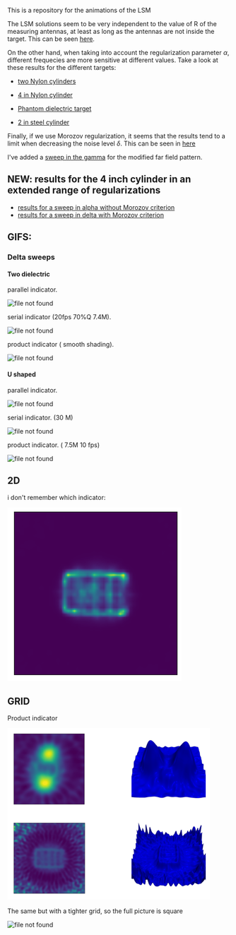 This is a repository for the animations of the LSM

The LSM solutions seem to be very independent to the value of R of the measuring antennas, at least as long as the antennas are not inside the target. This can be seen [here](./Phantom/R_sweep/test_slider.html).

On the other hand, when taking into account the regularization parameter $\alpha$, different frequecies are more sensitive at different values. Take a look at these results for the different targets:

 - [two Nylon cylinders](./Nylon-Cyls/alpha_sweep/test_slider.html)

 - [4 in Nylon cylinder](./Nylon-4.0/alpha_sweep/test_slider.html)

 - [Phantom dielectric target](./Phantom/alpha_sweep/test_slider.html)

 - [2 in steel cylinder](./Metal-2.0/alpha_sweep/test_slider.html) 

Finally, if we use Morozov regularization, it seems that the results tend to a limit when decreasing the noise level $\delta$. This can be seen in [here](./Delta_sweep/Two-Cyls2/test_slider.html)


I've added a [sweep in the gamma](./gamma_sweep/4inCyl/test_slider.html) for the modified far field pattern.

## NEW: results for the 4 inch cylinder in an extended range of regularizations
- [ results for a sweep in alpha without Morozov criterion](Delta_sweep/4inCyl_no_Morozov/test_slider.html)
- [ results for a sweep in delta with Morozov criterion](Delta_sweep/4inCyl_Morozov/test_slider.html)


## GIFS:
### Delta sweeps
#### Two dielectric
parallel indicator.

![file not found](./GIFs/delta_two_parallel_rotating_transparent.gif)

serial indicator (20fps 70%Q 7.4M).

![file not found](./GIFs/delta_two_serial_rotating_transparent.gif)

product indicator ( smooth shading).

![file not found](./GIFs/delta_two_prod_rotating_transparent.gif)


#### U shaped

parallel indicator.

![file not found](./GIFs/delta_U_parallel_rotating_transparent.gif)


serial indicator. (30 M)

![file not found](./GIFs/delta_U_serial_rotating_transparent.gif)


product indicator. ( 7.5M 10 fps)

![file not found](./GIFs/delta_U_prod_rotating_transparent.gif)


## 2D

i don't remember which indicator: 

![file not found](./GIFs/indicator2d_U.gif)


## GRID

Product indicator

![file not found](./GIFs/grid_slow.gif)


The same but with a tighter grid, so the full picture is square

![file not found](./GIFs/grid_squared.gif)
